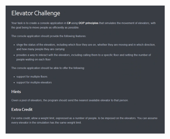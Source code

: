 ![alt text](https://github.com/ajamyburgh/DVT.AndreM.Elevator/blob/master/DVT.AndreM.Elevator/spec.png?raw=true)
